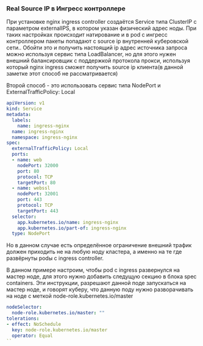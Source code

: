 ### Real Source IP в Ингресс контроллере

При установке nginx ingress controller создаётся Service типа ClusterIP с параметром externalIPS, в котором указан физический адрес ноды. При таких настройках происходит натирование и в pod с ингресс контроллером пакеты попадают c source ip внутренней куберовской сети..
Обойти это и получить настоящий ip адрес источника запроса можно используя сервис типа LoadBalancer, но для этого нужен внешний балансировщик с поддержкой протокола прокси, используя который nginx ingress сможет получить source ip клиента(в данной заметке этот способ не рассматривается)

Второй способ - это использовать сервис типа NodePort и ExternalTrafficPolicy: Local
```yaml
apiVersion: v1
kind: Service
metadata:
  labels:
    name: ingress-nginx
  name: ingress-nginx
  namespace: ingress-nginx
spec:
  externalTrafficPolicy: Local 
  ports:
  - name: web
    nodePort: 32000
    port: 80
    protocol: TCP
    targetPort: 80
  - name: webssl
    nodePort: 32001
    port: 443
    protocol: TCP
    targetPort: 443
  selector:
    app.kubernetes.io/name: ingress-nginx
    app.kubernetes.io/part-of: ingress-nginx
  type: NodePort
```

Но в данном случае есть определённое ограничение внешний трафик должен приходить не на любую ноду кластера, а именно на те где развёрнуты podы c ingress controller.

В данном примере настроим, чтобы pod с ingress развернулся на мастер ноде, для этого нужно добавить следущую секцию в блока spec containers. Эти инструкции, разрешают данной поде запускаться на мастер ноде, и говорят куберу, что данную поду нужно разворачивать на ноде с меткой node-role.kubernetes.io/master
```yaml
nodeSelector:
  node-role.kubernetes.io/master: ""
tolerations:
- effect: NoSchedule
  key: node-role.kubernetes.io/master
  operator: Equal
``